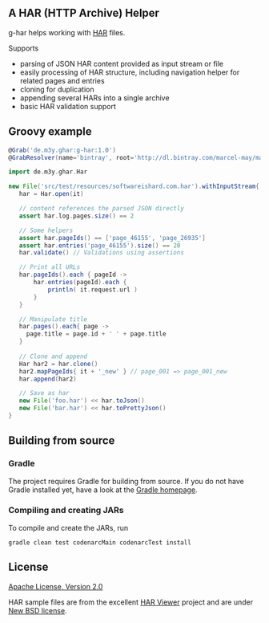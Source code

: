 A HAR (HTTP Archive) Helper
---------------------------

g-har helps working with [HAR](http://www.softwareishard.com/blog/har-12-spec/) files.

Supports

 *   parsing of JSON HAR content provided as input stream or file
 *   easily processing of HAR structure, including navigation helper for related pages and entries
 *   cloning for duplication
 *   appending several HARs into a single archive
 *   basic HAR validation support

Groovy example
--------------
```groovy
@Grab('de.m3y.ghar:g-har:1.0')
@GrabResolver(name='bintray', root='http://dl.bintray.com/marcel-may/maven/')

import de.m3y.ghar.Har

new File('src/test/resources/softwareishard.com.har').withInputStream{
   har = Har.open(it)

   // content references the parsed JSON directly
   assert har.log.pages.size() == 2 

   // Some helpers
   assert har.pageIds() == ['page_46155', 'page_26935']
   assert har.entries('page_46155').size() == 20
   har.validate() // Validations using assertions

   // Print all URLs
   har.pageIds().each { pageId ->
       har.entries(pageId).each {
           println( it.request.url )
       }
   }

   // Manipulate title
   har.pages().each{ page ->
     page.title = page.id + ' ' + page.title
   }
   
   // Clone and append
   Har har2 = har.clone()
   har2.mapPageIds{ it + '_new' } // page_001 => page_001_new
   har.append(har2)

   // Save as har
   new File('foo.har') << har.toJson()
   new File('bar.har') << har.toPrettyJson()
}
```

Building from source
--------------------

### Gradle

  The project requires Gradle for building from source. If you do not have Gradle installed yet, have a look at
  the [Gradle homepage](http://gradle.org).


### Compiling and creating JARs

To compile and create the JARs, run

```gradle clean test codenarcMain codenarcTest install```


License
-------
[Apache License, Version 2.0](LICENSE)

HAR sample files are from the excellent [HAR Viewer](https://github.com/janodvarko/harviewer) project and are under [New BSD license](https://code.google.com/p/harviewer/).
